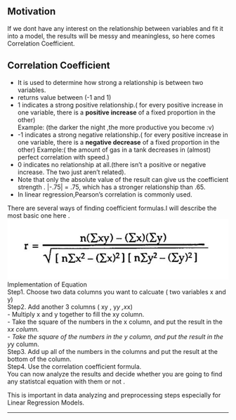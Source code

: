 ## Motivation
If we dont have any interest on the relationship between variables and fit it into a model, the results will be messy and meaningless, so here comes Correlation Coefficient. <br>
## Correlation Coefficient 
- It is used to determine how strong a relationship is between two variables.<br>
- returns value between (-1 and 1) <br>
- 1 indicates a strong positive relationship.( for every positive increase in one variable, there is a **positive increase** of a fixed proportion in the other)<br> Example: (the darker the night ,the more productive you become :v) 
- -1 indicates a strong negative relationship.( for every positive increase in one variable, there is a **negative decrease** of a fixed proportion in the other) Example:( the amount of gas in a tank decreases in (almost) perfect correlation with speed.)
- 0 indicates no relationship at all.(there isn’t a positive or negative increase. The two just aren’t related).
- Note that only the absolute value of the result can give us the coefficient strength . |-.75| = .75, which has a stronger relationship than .65.
- In linear regression,Pearson’s correlation is commonly used.<br>

There are several ways of finding coefficient formulas.I will describe the most basic one here . 
   ![Equation Image ](https://github.com/KhinePisi/100-Days-of-ML/blob/master/Correlation%20Coefficient.JPG)<br>
   Implementation of Equation <br>
   Step1. Choose two data columns you want to calcuate ( two variables x and y)<br>
   Step2. Add another 3 columns ( xy , y*y ,x*x) <br>
            - Multiply x and y together to fill the xy column.<br>
            - Take the square of the numbers in the x column, and put the result in the x*x column.<br>
            - Take the square of the numbers in the y column, and put the result in the y*y column.<br>
   Step3. Add up all of the numbers in the columns and put the result at the bottom of the column.   <br>
   Step4. Use the correlation coefficient formula. <br>
            You can now analyze the results and decide whether you are going to find any statistcal equation with them or not . <br>
   
This is important in data analyzing and preprocessing steps especially for Linear Regression Models.<br>

   
   -------------------------------------------------------------------------------------------------------------------








